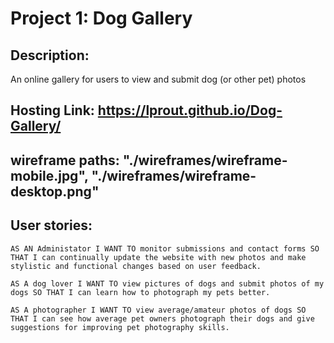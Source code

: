 # Project 1: Dog Gallery

## Description:
An online gallery for users to view and submit dog (or other pet) photos

## Hosting Link: https://lprout.github.io/Dog-Gallery/

## wireframe paths: "./wireframes/wireframe-mobile.jpg", "./wireframes/wireframe-desktop.png"

## User stories:

```
AS AN Administator I WANT TO monitor submissions and contact forms SO THAT I can continually update the website with new photos and make stylistic and functional changes based on user feedback. 

AS A dog lover I WANT TO view pictures of dogs and submit photos of my dogs SO THAT I can learn how to photograph my pets better. 

AS A photographer I WANT TO view average/amateur photos of dogs SO THAT I can see how average pet owners photograph their dogs and give suggestions for improving pet photography skills.
```
